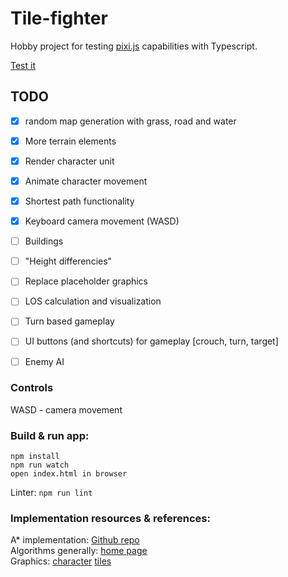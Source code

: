 # Tile-fighter

Hobby project for testing [pixi.js](http://www.pixijs.com/) capabilities with Typescript.

[Test it](http://laastine.kapsi.fi/tile-fighter/)

## TODO

- [x] random map generation with grass, road and water
- [x] More terrain elements 
- [x] Render character unit
- [x] Animate character movement
- [x] Shortest path functionality
- [x] Keyboard camera movement (WASD)
- [ ] Buildings
- [ ] "Height differencies"
- [ ] Replace placeholder graphics
- [ ] LOS calculation and visualization
- [ ] Turn based gameplay
- [ ] UI buttons (and shortcuts) for gameplay [crouch, turn, target]
- [ ] Enemy AI


### Controls
WASD - camera movement

### Build & run app:
```
npm install
npm run watch
open index.html in browser
```

Linter: `npm run lint`

### Implementation resources & references:
A* implementation: [Github repo](https://github.com/bgrins/javascript-astar)<br/>
Algorithms generally: [home page](http://theory.stanford.edu/~amitp/GameProgramming/)<br/>
Graphics: [character](http://opengameart.org/content/tmim-heroine-bleeds-game-art) [tiles](http://opengameart.org/content/isometric-road-tiles)
